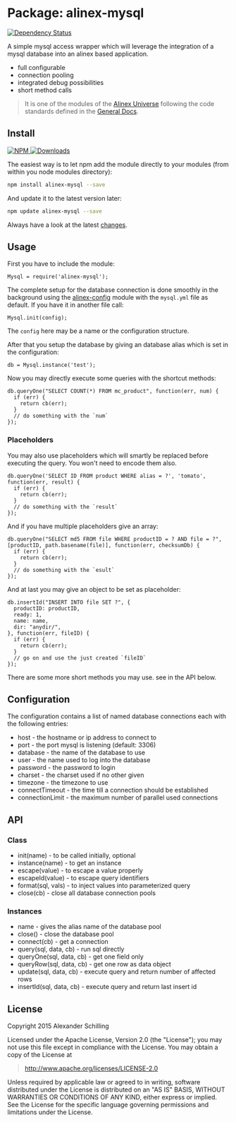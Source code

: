 Package: alinex-mysql
=================================================

[![Dependency Status](https://gemnasium.com/alinex/node-mysql.png)](https://gemnasium.com/alinex/node-mysql)

A simple mysql access wrapper which will leverage the integration of a mysql
database into an alinex based application.

- full configurable
- connection pooling
- integrated debug possibilities
- short method calls

> It is one of the modules of the [Alinex Universe](http://alinex.github.io/code.html)
> following the code standards defined in the [General Docs](http://alinex.github.io/node-alinex).


Install
-------------------------------------------------

[![NPM](https://nodei.co/npm/alinex-mysql.png?downloads=true&downloadRank=true&stars=true)
 ![Downloads](https://nodei.co/npm-dl/alinex-mysql.png?months=9&height=3)
](https://www.npmjs.com/package/alinex-mysql)

The easiest way is to let npm add the module directly to your modules
(from within you node modules directory):

``` sh
npm install alinex-mysql --save
```

And update it to the latest version later:

``` sh
npm update alinex-mysql --save
```

Always have a look at the latest [changes](Changelog.md).


Usage
-------------------------------------------------

First you have to include the module:

    Mysql = require('alinex-mysql');

The complete setup for the database connection is done smoothly in the background
using the [alinex-config](http://alinex.github.io/node-config) module with the
`mysql.yml` file as default. If you have it in another file call:

    Mysql.init(config);

The `config` here may be a name or the configuration structure.

After that you setup the database by giving an database alias which is set in the
configuration:

    db = Mysql.instance('test');

Now you may directly execute some queries with the shortcut methods:

    db.queryOne("SELECT COUNT(*) FROM mc_product", function(err, num) {
      if (err) {
        return cb(err);
      }
      // do something with the `num`
    });

### Placeholders

You may also use placeholders which will smartly be replaced before executing the query.
You won't need to encode them also.

    db.queryOne('SELECT ID FROM product WHERE alias = ?', 'tomato', function(err, result) {
      if (err) {
        return cb(err);
      }
      // do something with the `result`
    });

And if you have multiple placeholders give an array:

    db.queryOne("SELECT md5 FROM file WHERE productID = ? AND file = ?",
    [productID, path.basename(file)], function(err, checksumDb) {
      if (err) {
        return cb(err);
      }
      // do something with the `esult`
    });

And at last you may give an object to be set as placeholder:

    db.insertId("INSERT INTO file SET ?", {
      productID: productID,
      ready: 1,
      name: name,
      dir: "anydir/",
    }, function(err, fileID) {
      if (err) {
        return cb(err);
      }
      // go on and use the just created `fileID`
    });

There are some more short methods you may use. see in the API below.


Configuration
-------------------------------------------------
The configuration contains a list of named database connections each with the
following entries:

- host - the hostname or ip address to connect to
- port - the port mysql is listening (default: 3306)
- database - the name of the database to use
- user - the name used to log into the database
- password - the password to login
- charset - the charset used if no other given
- timezone - the timezone to use
- connectTimeout - the time till a connection should be established
- connectionLimit - the maximum number of parallel used connections


API
-------------------------------------------------

### Class

- init(name) - to be called initially, optional
- instance(name) - to get an instance
- escape(value) - to escape a value properly
- escapeId(value) - to escape query identifiers
- format(sql, vals) - to inject values into parameterized query
- close(cb) - close all database connection pools

### Instances

- name - gives the alias name of the database pool
- close() - close the database pool
- connect(cb) - get a connection
- query(sql, data, cb) - run sql directly
- queryOne(sql, data, cb) - get one field only
- queryRow(sql, data, cb) - get one row as data object
- update(sql, data, cb) - execute query and return number of affected rows
- insertId(sql, data, cb) - execute query and return last insert id


License
-------------------------------------------------

Copyright 2015 Alexander Schilling

Licensed under the Apache License, Version 2.0 (the "License");
you may not use this file except in compliance with the License.
You may obtain a copy of the License at

>  <http://www.apache.org/licenses/LICENSE-2.0>

Unless required by applicable law or agreed to in writing, software
distributed under the License is distributed on an "AS IS" BASIS,
WITHOUT WARRANTIES OR CONDITIONS OF ANY KIND, either express or implied.
See the License for the specific language governing permissions and
limitations under the License.

